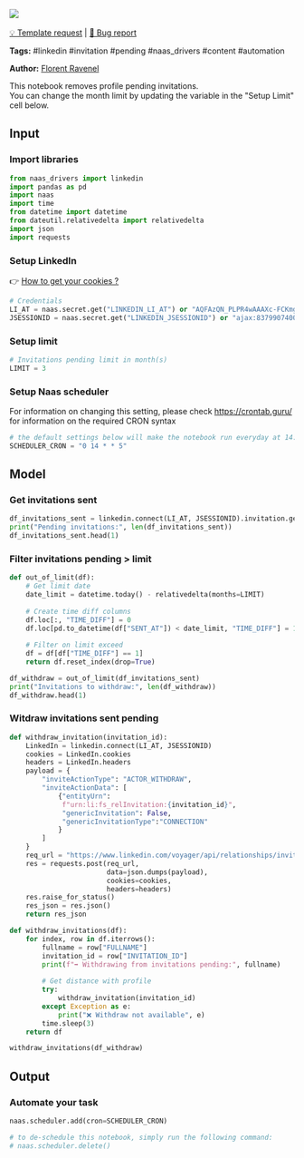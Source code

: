 <a href="https://app.naas.ai/user-redirect/naas/downloader?url=https://raw.githubusercontent.com/jupyter-naas/awesome-notebooks/master/LinkedIn/LinkedIn_Withdraw_pending_profile_invitations.ipynb" target="_parent"><img src="https://naasai-public.s3.eu-west-3.amazonaws.com/open_in_naas.svg"/></a><br><br><a href="https://github.com/jupyter-naas/awesome-notebooks/issues/new?assignees=&labels=&template=template-request.md&title=Tool+-+Action+of+the+notebook+">💡 Template request</a> | <a href="https://github.com/jupyter-naas/awesome-notebooks/issues/new?assignees=&labels=&template=bug_report.md&title=LinkedIn+-+Withdraw+pending+profile+invitations:+Error+short+description">🚨 Bug report</a>

**Tags:** #linkedin #invitation #pending #naas_drivers #content #automation

**Author:** [Florent Ravenel](https://www.linkedin.com/in/florent-ravenel/)

This notebook removes profile pending invitations.<br>
You can change the month limit by updating the variable in the "Setup Limit" cell below.

## Input

### Import libraries


```python
from naas_drivers import linkedin
import pandas as pd
import naas
import time
from datetime import datetime
from dateutil.relativedelta import relativedelta
import json
import requests
```

### Setup LinkedIn
👉 <a href='https://www.notion.so/LinkedIn-driver-Get-your-cookies-d20a8e7e508e42af8a5b52e33f3dba75'>How to get your cookies ?</a>


```python
# Credentials
LI_AT = naas.secret.get("LINKEDIN_LI_AT") or "AQFAzQN_PLPR4wAAAXc-FCKmgiMit5FLdY1af3-2AAXc-FCKmgiMit5FLdY1AAXc-FCKmgiMit5FLdY1"
JSESSIONID = naas.secret.get("LINKEDIN_JSESSIONID") or "ajax:8379907400220XXXXX"
```

### Setup limit


```python
# Invitations pending limit in month(s)
LIMIT = 3
```

### Setup Naas scheduler
For information on changing this setting, please check https://crontab.guru/ for information on the required CRON syntax 


```python
# the default settings below will make the notebook run everyday at 14:00 on Friday
SCHEDULER_CRON = "0 14 * * 5"
```

## Model

### Get invitations sent


```python
df_invitations_sent = linkedin.connect(LI_AT, JSESSIONID).invitation.get_sent()
print("Pending invitations:", len(df_invitations_sent))
df_invitations_sent.head(1)
```

### Filter invitations pending > limit


```python
def out_of_limit(df):
    # Get limit date
    date_limit = datetime.today() - relativedelta(months=LIMIT)
    
    # Create time diff columns
    df.loc[:, "TIME_DIFF"] = 0
    df.loc[pd.to_datetime(df["SENT_AT"]) < date_limit, "TIME_DIFF"] = 1
    
    # Filter on limit exceed
    df = df[df["TIME_DIFF"] == 1]
    return df.reset_index(drop=True)

df_withdraw = out_of_limit(df_invitations_sent)
print("Invitations to withdraw:", len(df_withdraw))
df_withdraw.head(1)
```

### Witdraw invitations sent pending


```python
def withdraw_invitation(invitation_id):
    LinkedIn = linkedin.connect(LI_AT, JSESSIONID)
    cookies = LinkedIn.cookies
    headers = LinkedIn.headers
    payload = {
        "inviteActionType": "ACTOR_WITHDRAW",
        "inviteActionData": [
            {"entityUrn":
             f"urn:li:fs_relInvitation:{invitation_id}",
             "genericInvitation": False,
             "genericInvitationType":"CONNECTION"
            }
        ]
    }
    req_url = "https://www.linkedin.com/voyager/api/relationships/invitations?action=closeInvitations"
    res = requests.post(req_url,
                        data=json.dumps(payload),
                        cookies=cookies,
                        headers=headers)
    res.raise_for_status()
    res_json = res.json()
    return res_json

def withdraw_invitations(df):
    for index, row in df.iterrows():
        fullname = row["FULLNAME"]
        invitation_id = row["INVITATION_ID"]
        print(f"➡️ Withdrawing from invitations pending:", fullname)
        
        # Get distance with profile
        try:
            withdraw_invitation(invitation_id)
        except Exception as e:
            print("❌ Withdraw not available", e)
        time.sleep(3)
    return df

withdraw_invitations(df_withdraw)
```

## Output

### Automate your task


```python
naas.scheduler.add(cron=SCHEDULER_CRON)

# to de-schedule this notebook, simply run the following command: 
# naas.scheduler.delete()
```
